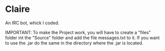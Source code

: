 Claire
======

An IRC bot, whick I coded.

IMPORTANT: To make the Project work, you will have to create a "files" folder int the "Source" folder and add the file messages.txt to it. If you want to use the .jar do the same in the directory where the .jar is located.
